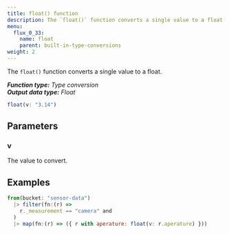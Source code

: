 ```yaml
---
title: float() function
description: The `float()` function converts a single value to a float.
menu:
  flux_0_33:
    name: float
    parent: built-in-type-conversions
weight: 2
---
```


The `float()` function converts a single value to a float.

_**Function type:** Type conversion_  
_**Output data type:** Float_

```js
float(v: "3.14")
```

## Parameters

### v
The value to convert.

## Examples
```js
from(bucket: "sensor-data")
  |> filter(fn:(r) =>
    r._measurement == "camera" and
  )
  |> map(fn:(r) => ({ r with aperature: float(v: r.aperature) }))
```
